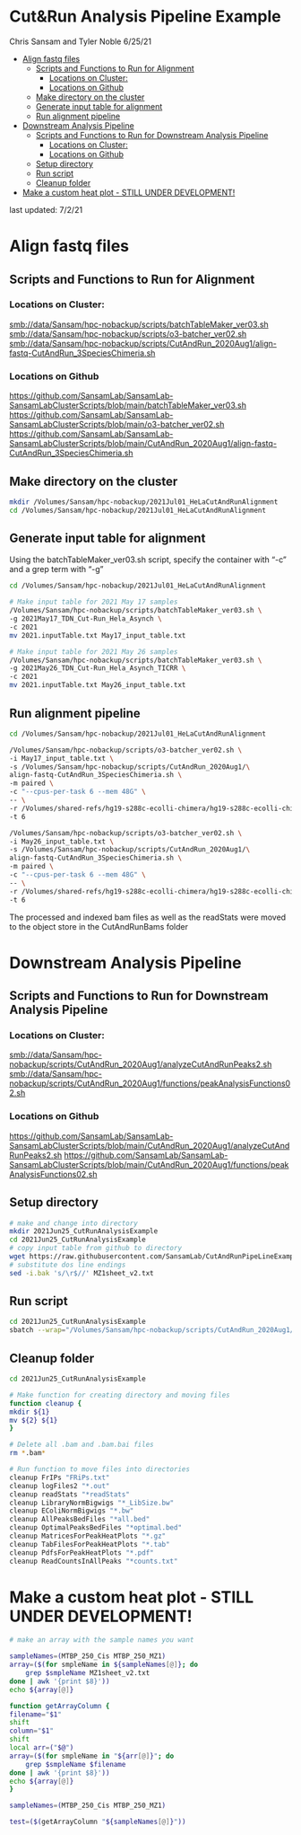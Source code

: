 Cut\&Run Analysis Pipeline Example
================
Chris Sansam and Tyler Noble
6/25/21

  - [Align fastq files](#align-fastq-files)
      - [Scripts and Functions to Run for
        Alignment](#scripts-and-functions-to-run-for-alignment)
          - [Locations on Cluster:](#locations-on-cluster)
          - [Locations on Github](#locations-on-github)
      - [Make directory on the cluster](#make-directory-on-the-cluster)
      - [Generate input table for
        alignment](#generate-input-table-for-alignment)
      - [Run alignment pipeline](#run-alignment-pipeline)
  - [Downstream Analysis Pipeline](#downstream-analysis-pipeline)
      - [Scripts and Functions to Run for Downstream Analysis
        Pipeline](#scripts-and-functions-to-run-for-downstream-analysis-pipeline)
          - [Locations on Cluster:](#locations-on-cluster-1)
          - [Locations on Github](#locations-on-github-1)
      - [Setup directory](#setup-directory)
      - [Run script](#run-script)
      - [Cleanup folder](#cleanup-folder)
  - [Make a custom heat plot - STILL UNDER
    DEVELOPMENT\!](#make-a-custom-heat-plot---still-under-development)

last updated: 7/2/21

# Align fastq files

## Scripts and Functions to Run for Alignment

### Locations on Cluster:

<smb://data/Sansam/hpc-nobackup/scripts/batchTableMaker_ver03.sh>
<smb://data/Sansam/hpc-nobackup/scripts/o3-batcher_ver02.sh>
<smb://data/Sansam/hpc-nobackup/scripts/CutAndRun_2020Aug1/align-fastq-CutAndRun_3SpeciesChimeria.sh>

### Locations on Github

<https://github.com/SansamLab/SansamLab-SansamLabClusterScripts/blob/main/batchTableMaker_ver03.sh>
<https://github.com/SansamLab/SansamLab-SansamLabClusterScripts/blob/main/o3-batcher_ver02.sh>
<https://github.com/SansamLab/SansamLab-SansamLabClusterScripts/blob/main/CutAndRun_2020Aug1/align-fastq-CutAndRun_3SpeciesChimeria.sh>

## Make directory on the cluster

``` bash
mkdir /Volumes/Sansam/hpc-nobackup/2021Jul01_HeLaCutAndRunAlignment
cd /Volumes/Sansam/hpc-nobackup/2021Jul01_HeLaCutAndRunAlignment
```

## Generate input table for alignment

Using the batchTableMaker\_ver03.sh script, specify the container with
“-c” and a grep term with “-g”

``` bash
cd /Volumes/Sansam/hpc-nobackup/2021Jul01_HeLaCutAndRunAlignment

# Make input table for 2021 May 17 samples
/Volumes/Sansam/hpc-nobackup/scripts/batchTableMaker_ver03.sh \
-g 2021May17_TDN_Cut-Run_Hela_Asynch \
-c 2021
mv 2021.inputTable.txt May17_input_table.txt

# Make input table for 2021 May 26 samples
/Volumes/Sansam/hpc-nobackup/scripts/batchTableMaker_ver03.sh \
-g 2021May26_TDN_Cut-Run_Hela_Asynch_TICRR \
-c 2021
mv 2021.inputTable.txt May26_input_table.txt
```

## Run alignment pipeline

``` bash
cd /Volumes/Sansam/hpc-nobackup/2021Jul01_HeLaCutAndRunAlignment

/Volumes/Sansam/hpc-nobackup/scripts/o3-batcher_ver02.sh \
-i May17_input_table.txt \
-s /Volumes/Sansam/hpc-nobackup/scripts/CutAndRun_2020Aug1/\
align-fastq-CutAndRun_3SpeciesChimeria.sh \
-m paired \
-c "--cpus-per-task 6 --mem 48G" \
-- \
-r /Volumes/shared-refs/hg19-s288c-ecolli-chimera/hg19-s288c-ecolli-chimera \
-t 6

/Volumes/Sansam/hpc-nobackup/scripts/o3-batcher_ver02.sh \
-i May26_input_table.txt \
-s /Volumes/Sansam/hpc-nobackup/scripts/CutAndRun_2020Aug1/\
align-fastq-CutAndRun_3SpeciesChimeria.sh \
-m paired \
-c "--cpus-per-task 6 --mem 48G" \
-- \
-r /Volumes/shared-refs/hg19-s288c-ecolli-chimera/hg19-s288c-ecolli-chimera \
-t 6
```

The processed and indexed bam files as well as the readStats were moved
to the object store in the CutAndRunBams folder

# Downstream Analysis Pipeline

## Scripts and Functions to Run for Downstream Analysis Pipeline

### Locations on Cluster:

<smb://data/Sansam/hpc-nobackup/scripts/CutAndRun_2020Aug1/analyzeCutAndRunPeaks2.sh>
<smb://data/Sansam/hpc-nobackup/scripts/CutAndRun_2020Aug1/functions/peakAnalysisFunctions02.sh>

### Locations on Github

<https://github.com/SansamLab/SansamLab-SansamLabClusterScripts/blob/main/CutAndRun_2020Aug1/analyzeCutAndRunPeaks2.sh>
<https://github.com/SansamLab/SansamLab-SansamLabClusterScripts/blob/main/CutAndRun_2020Aug1/functions/peakAnalysisFunctions02.sh>

## Setup directory

``` bash
# make and change into directory
mkdir 2021Jun25_CutRunAnalysisExample
cd 2021Jun25_CutRunAnalysisExample
# copy input table from github to directory
wget https://raw.githubusercontent.com/SansamLab/CutAndRunPipeLineExample/main/MZ1sheet_v2.txt
# substitute dos line endings
sed -i.bak 's/\r$//' MZ1sheet_v2.txt
```

## Run script

``` bash
cd 2021Jun25_CutRunAnalysisExample
sbatch --wrap="/Volumes/Sansam/hpc-nobackup/scripts/CutAndRun_2020Aug1/analyzeCutAndRunPeaks2.sh MZ1sheet_v2.txt"
```

## Cleanup folder

``` bash
cd 2021Jun25_CutRunAnalysisExample

# Make function for creating directory and moving files
function cleanup {
mkdir ${1}
mv ${2} ${1}
}

# Delete all .bam and .bam.bai files
rm *.bam*

# Run function to move files into directories
cleanup FrIPs "FRiPs.txt"
cleanup logFiles2 "*.out"
cleanup readStats "*readStats"
cleanup LibraryNormBigwigs "*_LibSize.bw"
cleanup EColiNormBigwigs "*.bw"
cleanup AllPeaksBedFiles "*all.bed"
cleanup OptimalPeaksBedFiles "*optimal.bed"
cleanup MatricesForPeakHeatPlots "*.gz"
cleanup TabFilesForPeakHeatPlots "*.tab"
cleanup PdfsForPeakHeatPlots "*.pdf"
cleanup ReadCountsInAllPeaks "*counts.txt"
```

# Make a custom heat plot - STILL UNDER DEVELOPMENT\!

``` bash
# make an array with the sample names you want

sampleNames=(MTBP_250_Cis MTBP_250_MZ1)
array=($(for smpleName in ${sampleNames[@]}; do
    grep $smpleName MZ1sheet_v2.txt
done | awk '{print $8}'))
echo ${array[@]}

function getArrayColumn {
filename="$1"
shift
column="$1"
shift
local arr=("$@")
array=($(for smpleName in "${arr[@]}"; do
    grep $smpleName $filename
done | awk '{print $8}'))
echo ${array[@]}
}

sampleNames=(MTBP_250_Cis MTBP_250_MZ1)

test=($(getArrayColumn "${sampleNames[@]}"))
```
